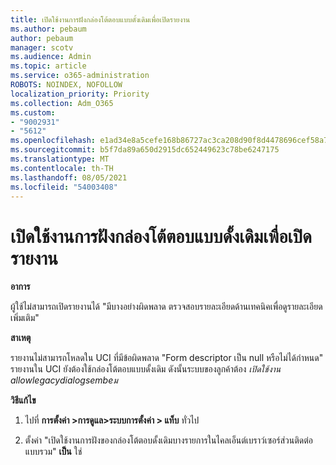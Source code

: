 ```yaml
---
title: เปิดใช้งานการฝังกล่องโต้ตอบแบบดั้งเดิมเพื่อเปิดรายงาน
ms.author: pebaum
author: pebaum
manager: scotv
ms.audience: Admin
ms.topic: article
ms.service: o365-administration
ROBOTS: NOINDEX, NOFOLLOW
localization_priority: Priority
ms.collection: Adm_O365
ms.custom:
- "9002931"
- "5612"
ms.openlocfilehash: e1ad34e8a5cefe168b86727ac3ca208d90f8d4478696cef58a7d0b04475fba56
ms.sourcegitcommit: b5f7da89a650d2915dc652449623c78be6247175
ms.translationtype: MT
ms.contentlocale: th-TH
ms.lasthandoff: 08/05/2021
ms.locfileid: "54003408"
---
```

# <a name="enable-embedding-legacy-dialogs-to-open-reports"></a>เปิดใช้งานการฝังกล่องโต้ตอบแบบดั้งเดิมเพื่อเปิดรายงาน

**อาการ**

ผู้ใช้ไม่สามารถเปิดรายงานได้ "มีบางอย่างผิดพลาด ตรวจสอบรายละเอียดด้านเทคนิคเพื่อดูรายละเอียดเพิ่มเติม"

**สาเหตุ**

รายงานไม่สามารถโหลดใน UCI ที่มีข้อผิดพลาด "Form descriptor เป็น null หรือไม่ได้กําหนด" รายงานใน UCI ยังต้องใช้กล่องโต้ตอบแบบดั้งเดิม ดังนั้นระบบของลูกค้าต้อง *เปิดใช้งาน allowlegacydialogsembeม*

**วิธีแก้ไข**

1. ไปที่ **การตั้งค่า >การดูแล>ระบบการตั้งค่า > แท็บ** ทั่วไป

2. ตั้งค่า "เปิดใช้งานการฝังของกล่องโต้ตอบดั้งเดิมบางรายการในไคลเอ็นต์เบราว์เซอร์ส่วนติดต่อแบบรวม" **เป็น** ใช่
